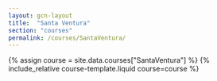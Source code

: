 ```yaml
---
layout: gcn-layout
title:  "Santa Ventura"
section: "courses"
permalink: /courses/SantaVentura/
---
```


{% assign course = site.data.courses["SantaVentura"] %}
{% include_relative course-template.liquid course=course %}
